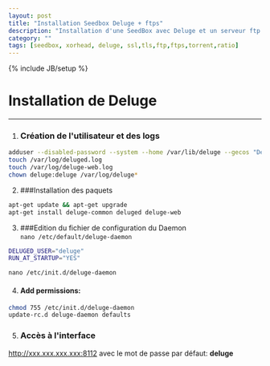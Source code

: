 ```yaml
---
layout: post
title: "Installation Seedbox Deluge + ftps"
description: "Installation d'une SeedBox avec Deluge et un serveur ftp avec ssl/tls"
category: ""
tags: [seedbox, xorhead, deluge, ssl,tls,ftp,ftps,torrent,ratio]
---
```

{% include JB/setup %}

# Installation de Deluge  

----------  

1. ### Création de l'utilisateur et des logs  

```bash
adduser --disabled-password --system --home /var/lib/deluge --gecos "Deluge server" --group deluge  
touch /var/log/deluged.log  
touch /var/log/deluge-web.log  
chown deluge:deluge /var/log/deluge*  
```
2. ###Installation des paquets

```bash
apt-get update && apt-get upgrade  
apt-get install deluge-common deluged deluge-web  
```
3. ###Edition du fichier de configuration du Daemon  
`nano /etc/default/deluge-daemon`  

```bash
DELUGED_USER="deluge"  
RUN_AT_STARTUP="YES"  
```

`nano /etc/init.d/deluge-daemon`


4. #### Add permissions:

```bash
chmod 755 /etc/init.d/deluge-daemon  
update-rc.d deluge-daemon defaults  
```

5. ### Accès à l'interface  
http://xxx.xxx.xxx.xxx:8112 avec le mot de passe par défaut: **deluge**  

